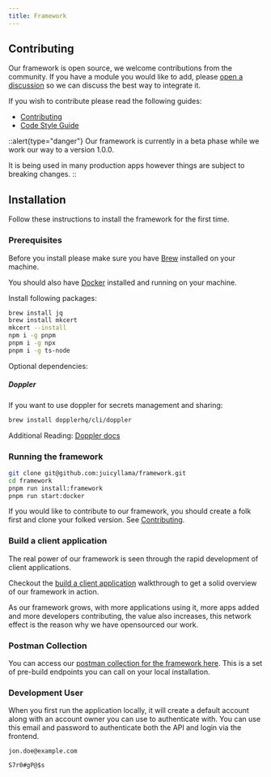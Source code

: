 ```yaml
---
title: Framework
---
```


## Contributing

Our framework is open source, we welcome contributions from the community. If you have a module you would like to add, please [open a discussion](https://github.com/juicyllama/framework/discussions) so we can discuss the best way to integrate it.

If you wish to contribute please read the following guides:

-   [Contributing](../2.developers/contributing.md)
-   [Code Style Guide](../2.developers/code-style-guide.md)

::alert{type="danger"}
Our framework is currently in a beta phase while we work our way to a version 1.0.0.

It is being used in many production apps however things are subject to breaking changes.
::

## Installation

Follow these instructions to install the framework for the first time.

### Prerequisites

Before you install please make sure you have [Brew](https://docs.brew.sh/Installation) installed on your machine.

You should also have [Docker](https://docs.docker.com/get-docker/) installed and running on your machine.

Install following packages:

```bash
brew install jq
brew install mkcert
mkcert --install
npm i -g pnpm
pnpm i -g npx
pnpm i -g ts-node
```

Optional dependencies:

##### Doppler

If you want to use doppler for secrets management and sharing:

```bash
brew install dopplerhq/cli/doppler
```

Additional Reading: [Doppler docs](https://docs.doppler.com/docs/install-cli)

### Running the framework

```bash
git clone git@github.com:juicyllama/framework.git
cd framework
pnpm run install:framework
pnpm run start:docker
```

If you would like to contribute to our framework, you should create a folk first and clone your folked version. See [Contributing](../2.developers/contributing.md).

### Build a client application

The real power of our framework is seen through the rapid development of client applications.

Checkout the [build a client application](https://github.com/juicyllama/client-quickstart) walkthrough to get a solid overview of our framework in action.

As our framework grows, with more applications using it, more apps added and more developers contributing, the value also increases, this network effect is the reason why we have opensourced our work.

### Postman Collection

You can access our [postman collection for the framework here](https://www.postman.com/juicyllama/workspace/framework/overview). This is a set of pre-build endpoints you can call on your local installation. 

### Development User

When you first run the application locally, it will create a default account along with an account owner you can use to authenticate with. You can use this email and password to authenticate both the API and login via the frontend.

```
jon.doe@example.com
```
```
S7r0#gP@$s
```